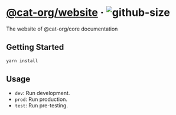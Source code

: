 # [@cat-org/website][website] · <!-- badges.start -->![github-size][github-size-image]

[github-size-image]: https://img.shields.io/github/repo-size/cat-org/core.svg

<!-- badges.end -->

[website]: https://cat-org.github.io/core

The website of @cat-org/core documentation

## Getting Started

```sh
yarn install
```

## Usage

- `dev`: Run development.
- `prod`: Run production.
- `test`: Run pre-testing.
